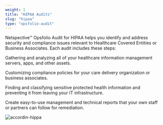 ```yaml
---
weight: 1
title: "HIPAA Audits"
slug: "hipaa"
type: "opsfolio-audit"
---
```

Netspective™ Opsfolio Audit for HIPAA helps you identify and address security and compliance issues relevant to Healthcare Covered Entities or Business Associates. Each audit includes these steps:

Gathering and analyzing all of your healthcare information management servers, apps, and other assets.

Customizing compliance policies for your care delivery organization or business associates.

Finding and classifying sensitive protected health information and preventing it from leaving your IT infrastructure.

Create easy-to-use management and technical reports that your own staff or partners can follow for remediation.

![accordin-hippa](/img/solutions/opsfolio/accordin-hippa.jpg#center)


